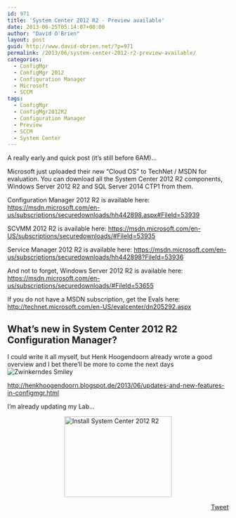 ```yaml
---
id: 971
title: 'System Center 2012 R2 - Preview available'
date: 2013-06-25T05:14:07+00:00
author: "David O'Brien"
layout: post
guid: http://www.david-obrien.net/?p=971
permalink: /2013/06/system-center-2012-r2-preview-available/
categories:
  - ConfigMgr
  - ConfigMgr 2012
  - Configuration Manager
  - Microsoft
  - SCCM
tags:
  - ConfigMgr
  - ConfigMgr2012R2
  - Configuration Manager
  - Preview
  - SCCM
  - System Center
---
```

A really early and quick post (it’s still before 6AM)…

Microsoft just uploaded their new “Cloud OS” to TechNet / MSDN for evaluation. You can download all the System Center 2012 R2 components, Windows Server 2012 R2 and SQL Server 2014 CTP1 from them.

Configuration Manager 2012 R2 is available here: <a href="https://msdn.microsoft.com/en-us/subscriptions/securedownloads/hh442898.aspx#FileId=53939" onclick="_gaq.push(['_trackEvent', 'outbound-article', 'https://msdn.microsoft.com/en-us/subscriptions/securedownloads/hh442898.aspx#FileId=53939', 'https://msdn.microsoft.com/en-us/subscriptions/securedownloads/hh442898.aspx#FileId=53939']);" >https://msdn.microsoft.com/en-us/subscriptions/securedownloads/hh442898.aspx#FileId=53939</a>

SCVMM 2012 R2 is available here: <a href="https://msdn.microsoft.com/en-US/subscriptions/securedownloads/#FileId=53935" onclick="_gaq.push(['_trackEvent', 'outbound-article', 'https://msdn.microsoft.com/en-US/subscriptions/securedownloads/#FileId=53935', 'https://msdn.microsoft.com/en-US/subscriptions/securedownloads/#FileId=53935']);" title="https://msdn.microsoft.com/en-US/subscriptions/securedownloads/#FileId=53935">https://msdn.microsoft.com/en-US/subscriptions/securedownloads/#FileId=53935</a>

Service Manager 2012 R2 is available here: <a href="https://msdn.microsoft.com/en-us/subscriptions/securedownloads/hh442898?FileId=53936" onclick="_gaq.push(['_trackEvent', 'outbound-article', 'https://msdn.microsoft.com/en-us/subscriptions/securedownloads/hh442898?FileId=53936', 'https://msdn.microsoft.com/en-us/subscriptions/securedownloads/hh442898?FileId=53936']);" title="https://msdn.microsoft.com/en-us/subscriptions/securedownloads/hh442898?FileId=53936">https://msdn.microsoft.com/en-us/subscriptions/securedownloads/hh442898?FileId=53936</a>

And not to forget, Windows Server 2012 R2 is available here: <a href="https://msdn.microsoft.com/en-us/subscriptions/securedownloads/#FileId=53655" onclick="_gaq.push(['_trackEvent', 'outbound-article', 'https://msdn.microsoft.com/en-us/subscriptions/securedownloads/#FileId=53655', 'https://msdn.microsoft.com/en-us/subscriptions/securedownloads/#FileId=53655']);" title="https://msdn.microsoft.com/en-us/subscriptions/securedownloads/#FileId=53655">https://msdn.microsoft.com/en-us/subscriptions/securedownloads/#FileId=53655</a>

If you do not have a MSDN subscription, get the Evals here: <a href="http://technet.microsoft.com/en-US/evalcenter/dn205292.aspx" onclick="_gaq.push(['_trackEvent', 'outbound-article', 'http://technet.microsoft.com/en-US/evalcenter/dn205292.aspx', 'http://technet.microsoft.com/en-US/evalcenter/dn205292.aspx']);" title="http://technet.microsoft.com/en-US/evalcenter/dn205292.aspx">http://technet.microsoft.com/en-US/evalcenter/dn205292.aspx</a>

## What’s new in System Center 2012 R2 Configuration Manager?

I could write it all myself, but Henk Hoogendoorn already wrote a good overview and I bet there’ll be more to come the next days <img class="img-responsive wlEmoticon wlEmoticon-winkingsmile" style="border-style: none;" alt="Zwinkerndes Smiley" src="http://www.david-obrien.net/wp-content/uploads/2013/06/wlEmoticon-winkingsmile.png" />

<a href="http://henkhoogendoorn.blogspot.de/2013/06/updates-and-new-features-in-configmgr.html" onclick="_gaq.push(['_trackEvent', 'outbound-article', 'http://henkhoogendoorn.blogspot.de/2013/06/updates-and-new-features-in-configmgr.html', 'http://henkhoogendoorn.blogspot.de/2013/06/updates-and-new-features-in-configmgr.html']);" >http://henkhoogendoorn.blogspot.de/2013/06/updates-and-new-features-in-configmgr.html</a>

I’m already updating my Lab…

<a href="http://www.david-obrien.net/wp-content/uploads/2013/06/image2.png" onclick="_gaq.push(['_trackEvent', 'outbound-article', 'http://www.david-obrien.net/wp-content/uploads/2013/06/image2.png', '']);" class="broken_link"><img style="background-image: none; float: none; padding-top: 0px; padding-left: 0px; margin-left: auto; display: block; padding-right: 0px; margin-right: auto; border: 0px;" title="image" alt="Install System Center 2012 R2" src="http://www.david-obrien.net/wp-content/uploads/2013/06/image_thumb2.png" width="244" height="184" border="0" /></a> 

<div style="float: right; margin-left: 10px;">
  <a href="https://twitter.com/share" onclick="_gaq.push(['_trackEvent', 'outbound-article', 'https://twitter.com/share', 'Tweet']);" class="twitter-share-button" data-hashtags="ConfigMgr,ConfigMgr2012R2,Configuration+Manager,Preview,SCCM,System+Center" data-count="vertical" data-url="http://www.david-obrien.net/2013/06/system-center-2012-r2-preview-available/">Tweet</a>
</div>

